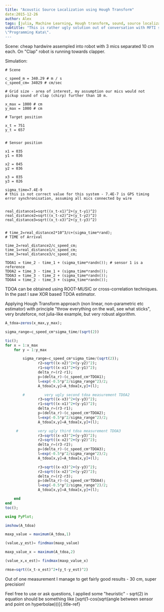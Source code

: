 ```yaml
---
title: "Acoustic Source Localization using Hough Transform"
date:2015-12-26 
author: Alex 
tags: [julia, Machine Learning, Hough transform, sound, source localization] 
subtitle: "This is rather ugly solution out of conversation with MFTI students. Warm up for
\"Programming Kata\".
---
```

Scene: cheap hardwire assempled into robot with 3 mics separated 10 cm
each. On \"Clap\" robot is running towards clapper.

Simulation:

``` {.julia}
# Scene

c_speed_m = 340.29 # m / s
c_speed_cm= 34029 # cm/sec

# Grid size - area of interest, my assumption our mics would not pickup sound of clap (chirp) further than 10 m.

x_max = 1000 # cm
y_max = 1000 # cm

# Target position

x_t = 751
y_t = 657


# Sensor position

x1 = 035
y1 = 036

x2 = 045
y2 = 036

x3 = 035
y3 = 026

sigma_time=7.4E-9
# this is not correct value for this system - 7.4E-7 is GPS timing error synchronisation, assuming all mics connected by wire


real_distance1=sqrt((x_t-x1)^2+(y_t-y1)^2)
real_distance2=sqrt((x_t-x2)^2+(y_t-y2)^2)
real_distance3=sqrt((x_t-x3)^2+(y_t-y3)^2)


# time_2=real_distance2*10^3/c+(sigma_time*rand);
# TIME of Arrival

time_2=real_distance2/c_speed_cm;
time_1=real_distance1/c_speed_cm;
time_3=real_distance3/c_speed_cm;

TDOA1 = time_2 - time_1 + (sigma_time*randn()); # sensor 1 is a reference
TDOA2 = time_3 - time_1 + (sigma_time*randn());
TDOA3 = time_3 - time_2 + (sigma_time*randn());
TDOA4 = time_2 - time_3 + (sigma_time*randn());
```

TDOA can be obtained using ROOT-MUSIC or cross-correlation techniques.
In the past I saw XOR based TDOA estimator.

Applying Hough Transform approach (non linear, non-parametric etc
estimator) with principle \"throw everything on the wall, see what
sticks\", very bruteforce, not julia-like example, but very robust
algorithm.

```julia
A_tdoa=zeros(x_max,y_max);

sigma_range=c_speed_cm*sigma_time/(sqrt(2))

tic();
for x = 1:x_max
    for y = 1:y_max

        sigma_range=c_speed_cm*sigma_time/(sqrt(2));
               r2=sqrt((x-x2)^2+(y-y2)^2);
               r1=sqrt((x-x1)^2+(y-y1)^2);
               delta_r=(r2-r1);
               p=(delta_r)-(c_speed_cm*TDOA1);
               l=exp(-0.5*p^2/sigma_range^2)/2;
               A_tdoa[x,y]=A_tdoa[x,y]+(l);

        #         very ugly second tdoa measurement TDOA2
               r3=sqrt((x-x3)^2+(y-y3)^2);
               r1=sqrt((x-x1)^2+(y-y1)^2);
               delta_r=(r3-r1);
               p=(delta_r)-(c_speed_cm*TDOA2);
               l=exp(-0.5*p^2/sigma_range^2)/2;
               A_tdoa[x,y]=A_tdoa[x,y]+(l);

     #         very ugly third tdoa measurement TDOA3
               r3=sqrt((x-x3)^2+(y-y3)^2);
               r2=sqrt((x-x2)^2+(y-y2)^2);
               delta_r=(r3-r2);
               p=(delta_r)-(c_speed_cm*TDOA3);
               l=exp(-0.5*p^2/sigma_range^2)/2;
               A_tdoa[x,y]=A_tdoa[x,y]+(l);

               r3=sqrt((x-x3)^2+(y-y3)^2);
               r2=sqrt((x-x2)^2+(y-y2)^2);
               delta_r=(r2-r3);
               p=(delta_r)-(c_speed_cm*TDOA4);
               l=exp(-0.5*p^2/sigma_range^2)/2;
               A_tdoa[x,y]=A_tdoa[x,y]+(l);

    end
end
toc();

using PyPlot;

imshow(A_tdoa)

maxp_value = maximum(A_tdoa,1)

(value,y_est)= findmax(maxp_value)

maxp_value_x = maximum(A_tdoa,2)

(value_x,x_est)= findmax(maxp_value_x)

rmse=sqrt((x_t-x_est)^2+(y_t-y_est)^2)
```

Out of one measurement I manage to get fairly good results - 30 cm,
super precision!

Feel free to use or ask questions, I applied some \"heuristic\" -
sqrt(2) in equation should be something like [sqrt(1-cos(sqrt(angle
between sensor and point on hyperbolae)))]{.title-ref}
